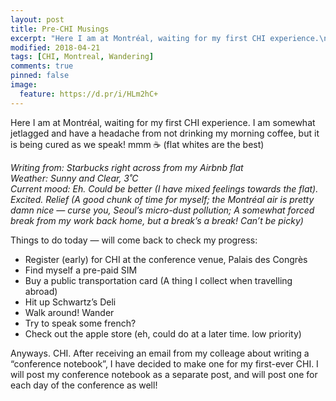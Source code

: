 ```yaml
---
layout: post
title: Pre-CHI Musings
excerpt: "Here I am at Montréal, waiting for my first CHI experience.\nI am somewhat jet-lagged and have a headache from not drinking my morning coffee, but it is being cured as we speak! mmm ☕️ (flat whites are the best)"
modified: 2018-04-21
tags: [CHI, Montreal, Wandering]
comments: true
pinned: false
image:
  feature: https://d.pr/i/HLm2hC+
---
```


Here I am at Montréal, waiting for my first CHI experience. I am somewhat jetlagged and have a headache from not drinking my morning coffee, but it is being cured as we speak! mmm ☕️ (flat whites are the best)

*Writing from: Starbucks right across from my Airbnb flat*  
*Weather: Sunny and Clear, 3˚C*  
*Current mood: Eh. Could be better (I have mixed feelings towards the flat). Excited. Relief (A good chunk of time for myself; the Montréal air is pretty damn nice — curse you, Seoul’s micro-dust pollution; A somewhat forced break from my work back home, but a break’s a break! Can’t be picky)*  

Things to do today — will come back to check my progress:
* Register (early) for CHI at the conference venue, Palais des Congrès
* Find myself a pre-paid SIM
* Buy a public transportation card (A thing I collect when travelling abroad)
* Hit up Schwartz’s Deli
* Walk around! Wander
* Try to speak some french?
* Check out the apple store (eh, could do at a later time. low priority)

Anyways. CHI.
After receiving an email from my colleage about writing a “conference notebook”, I have decided to make one for my first-ever CHI. I will post my conference notebook as a separate post, and will post one for each day of the conference as well!
